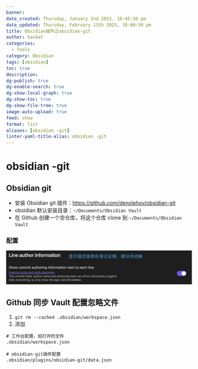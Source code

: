 ```yaml
---
banner: 
date_created: Thursday, January 2nd 2022, 10:45:50 pm
date_updated: Thursday, February 13th 2025, 10:00:50 pm
title: Obsidian插件之obsidian-git
author: hacket
categories:
  - Tools
category: Obsidian
tags: [obsidian]
toc: true
description: 
dg-publish: true
dg-enable-search: true
dg-show-local-graph: true
dg-show-toc: true
dg-show-file-tree: true
image-auto-upload: true
feed: show
format: list
aliases: [obsidian -git]
linter-yaml-title-alias: obsidian -git
---
```


# obsidian -git

## Obsidian git

- 安装 Obsidian git 插件：<https://github.com/denolehov/obsidian-git>
- obsidian 默认安装目录：`~/Documents/Obsidian Vault`
- 在 Github 创建一个空仓库，将这个仓库 clone 到 `~/Documents/Obsidian Vault`

### 配置

![image.png](https://raw.githubusercontent.com/hacket/ObsidianOSS/master/obsidian/20240222203345.png)

## Github 同步 Vault 配置忽略文件

1. `git rm --cached .obsidian/workspace.json`
2. 添加

```shell
# 工作台配置，如打开的文件
.obsidian/workspace.json

# obsidian-git插件配置
.obsidian/plugins/obsidian-git/data.json
```
